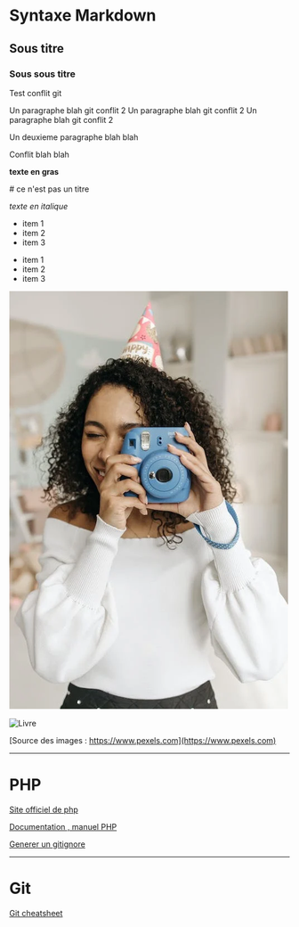 # Syntaxe Markdown

## Sous titre 
### Sous sous titre

Test conflit git

Un paragraphe blah git conflit 2
Un paragraphe blah git conflit 2
Un paragraphe blah git conflit 2

Un deuxieme paragraphe blah blah 

Conflit blah blah

**texte en gras**

\# ce n'est pas un titre

*texte en italique*

- item 1
- item 2
- item 3

* item 1
* item 2
* item 3

![](./assets/img/pexels-photo-7180886.webp)

![Livre](https://images.pexels.com/photos/7034219/pexels-photo-7034219.jpeg?auto=compress&cs=tinysrgb&w=1260&h=750&dpr=1)

[Source des images : https://www.pexels.com](https://www.pexels.com)

---
# PHP

[Site officiel de php](https://www.php.net)

[Documentation , manuel PHP](https://www.php.net/manual/fr/)

[Generer un gitignore](https://www.toptal.com/developers/gitignore)

---
# Git

[Git cheatsheet](https://education.github.com/git-cheat-sheet-education.pdf)
